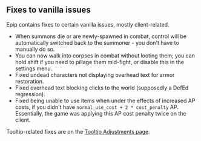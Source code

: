 ## Fixes to vanilla issues
Epip contains fixes to certain vanilla issues, mostly client-related.

- When summons die or are newly-spawned in combat, control will be automatically switched back to the summoner - you don't have to manually do so.
- You can now walk into corpses in combat without looting them; you can hold shift if you need to pillage them mid-fight, or disable this in the settings menu.
- Fixed undead characters not displaying overhead text for armor restoration.
- Fixed overhead text blocking clicks to the world (supposedly a DefEd regression).
- Fixed being unable to use items when under the effects of increased AP costs, if you didn't have `normal_use_cost + 2 * cost_penalty` AP. Essentially, the game was applying this AP cost penalty twice on the client.

Tooltip-related fixes are on the [Tooltip Adjustments page](TooltipAdjustments.md).